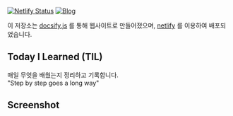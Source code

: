 
[![Netlify Status](https://api.netlify.com/api/v1/badges/c4cf4049-2e26-4c39-a960-53e952428b7b/deploy-status)](https://app.netlify.com/sites/todayejlearned/deploys) [![Blog](https://img.shields.io/badge/Blog-hanullearned.netlify.com-yellow.svg)](https://hanullearned.netlify.com/)

이 저장소는 [docsify.js](https://docsify.js.org/#/) 를 통해 웹사이트로 만들어졌으며, [netlify](https://www.netlify.com/) 를 이용하여 배포되었습니다.

## Today I Learned (TIL)
매일 무엇을 배웠는지 정리하고 기록합니다. <br>
"Step by step goes a long way" 

## Screenshot
